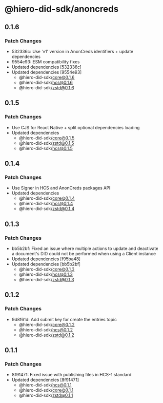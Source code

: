 # @hiero-did-sdk/anoncreds

## 0.1.6

### Patch Changes

- 532336c: Use 'v1' version in AnonCreds identifiers + update dependencies
- 9554e93: ESM compatibility fixes
- Updated dependencies [532336c]
- Updated dependencies [9554e93]
  - @hiero-did-sdk/core@0.1.6
  - @hiero-did-sdk/hcs@0.1.6
  - @hiero-did-sdk/zstd@0.1.6

## 0.1.5

### Patch Changes

- Use CJS for React Native + split optional dependencies loading
- Updated dependencies
  - @hiero-did-sdk/core@0.1.5
  - @hiero-did-sdk/zstd@0.1.5
  - @hiero-did-sdk/hcs@0.1.5

## 0.1.4

### Patch Changes

- Use Signer in HCS and AnonCreds packages API
- Updated dependencies
  - @hiero-did-sdk/core@0.1.4
  - @hiero-did-sdk/hcs@0.1.4
  - @hiero-did-sdk/zstd@0.1.4

## 0.1.3

### Patch Changes

- bb5b2bf: Fixed an issue where multiple actions to update and deactivate a document's DID could not be performed when using a Client instance
- Updated dependencies [f95ba48]
- Updated dependencies [bb5b2bf]
  - @hiero-did-sdk/core@0.1.3
  - @hiero-did-sdk/hcs@0.1.3
  - @hiero-did-sdk/zstd@0.1.3

## 0.1.2

### Patch Changes

- 9d8f61d: Add submit key for create the entries topic
  - @hiero-did-sdk/core@0.1.2
  - @hiero-did-sdk/hcs@0.1.2
  - @hiero-did-sdk/zstd@0.1.2

## 0.1.1

### Patch Changes

- 8f91471: Fixed issue with publishing files in HCS-1 standard
- Updated dependencies [8f91471]
  - @hiero-did-sdk/hcs@0.1.1
  - @hiero-did-sdk/core@0.1.1
  - @hiero-did-sdk/zstd@0.1.1
